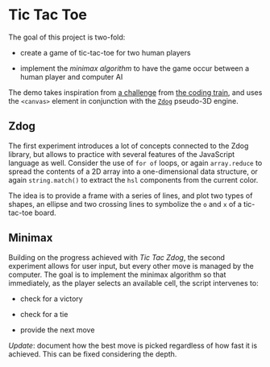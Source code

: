 # Tic Tac Toe

The goal of this project is two-fold:

- create a game of tic-tac-toe for two human players

- implement the _minimax algorithm_ to have the game occur between a human player and computer AI

The demo takes inspiration from [a challenge](https://thecodingtrain.com/CodingChallenges/149-tic-tac-toe.html) from [the coding train](https://thecodingtrain.com/), and uses the `<canvas>` element in conjunction with the [`Zdog`](https://zzz.dog) pseudo-3D engine.

## Zdog

The first experiment introduces a lot of concepts connected to the Zdog library, but allows to practice with several features of the JavaScript language as well. Consider the use of `for of` loops, or again `array.reduce` to spread the contents of a 2D array into a one-dimensional data structure, or again `string.match()` to extract the `hsl` components from the current color.

The idea is to provide a frame with a series of lines, and plot two types of shapes, an ellipse and two crossing lines to symbolize the `o` and `x` of a tic-tac-toe board.

## Minimax

Building on the progress achieved with _Tic Tac Zdog_, the second experiment allows for user input, but every other move is managed by the computer. The goal is to implement the minimax algorithm so that immediately, as the player selects an available cell, the script intervenes to:

- check for a victory

- check for a tie

- provide the next move

_Update_: document how the best move is picked regardless of how fast it is achieved. This can be fixed considering the depth.
